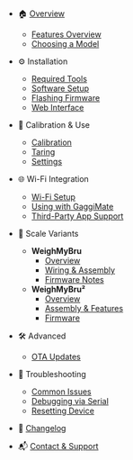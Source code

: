 <!-- docs/_sidebar.md -->

- 🏠 [Overview](/README.md)
  - [Features Overview](/getting-started/features.md)
  - [Choosing a Model](/getting-started/choose-model.md)

- ⚙️ Installation
  - [Required Tools](/installation/tools.md)
  - [Software Setup](/installation/software-setup.md)
  - [Flashing Firmware](/installation/flashing.md)
  - [Web Interface](/installation/web-ui.md)

- 📐 Calibration & Use
  - [Calibration](/usage/calibration.md)
  - [Taring](/usage/taring.md)
  - [Settings](/usage/settings.md)

- 🌐 Wi-Fi Integration
  - [Wi-Fi Setup](/integration/wifi.md)
  - [Using with GaggiMate](/integration/gaggimate.md)
  - [Third-Party App Support](/integration/3rd-party.md)

- 🧪 Scale Variants
  - **WeighMyBru**
    - [Overview](/variants/mini/overview.md)
    - [Wiring & Assembly](/variants/mini/wiring.md)
    - [Firmware Notes](/variants/mini/firmware.md)
  - **WeighMyBru²**
    - [Overview](/variants/v2/overview.md)
    - [Assembly & Features](/variants/v2/assembly.md)
    - [Firmware](/variants/v2/firmware.md)

- 🛠 Advanced
  - [OTA Updates](/advanced/ota.md)

- 🧰 Troubleshooting
  - [Common Issues](/troubleshooting/issues.md)
  - [Debugging via Serial](/troubleshooting/serial.md)
  - [Resetting Device](/troubleshooting/reset.md)

- 📄 [Changelog](/changelog.md)
- 📬 [Contact & Support](/contact.md)